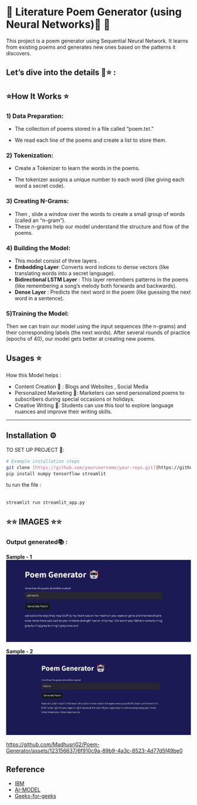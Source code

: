 # 🌟 Literature Poem Generator (using Neural Networks)👾 📝
This project is a poem generator using Sequential Neural Network. It learns from existing poems and generates new ones based on the patterns it discovers.

## Let’s dive into the details 🚀⭐ :

## ⭐How It Works ⭐
 ### 1) Data Preparation: 
 - The collection of poems stored in a file called “poem.txt.”
+ We read each line of the poems and create a list to store them.
### 2) Tokenization:
 - Create a Tokenizer to learn the words in the poems.
* The tokenizer assigns a unique number to each word (like giving each word a secret code).
      
### 3) Creating N-Grams:
* Then ,  slide a window over the words to create a small group of words (called an “n-gram”).
* These n-grams help our model understand the structure and flow of the poems.
### 4) Building the Model:
* This model consist of three layers .
* **Embedding Layer**: Converts word indices to dense vectors (like translating words into a secret language).
* **Bidirectional LSTM Layer** : This layer remembers patterns in the poems (like remembering a song’s melody both forwards and backwards).
* **Dense Layer** : Predicts the next word in the poem (like guessing the next word in a sentence).
### 5)Training the Model:
Then we can train our model using the input sequences (the n-grams) and their corresponding labels (the next words).
After several rounds of practice (epochs of 40), our model gets better at creating new poems.

## Usages ⭐
How this Model helps : 
- Content Creation 📝 : Blogs and Websites , Social Media
- Personalized Marketing 📝: Marketers can send personalized poems to subscribers during special occasions or holidays.
- Creative Writing 📝: Students can use this tool to explore language nuances and improve their writing skills.
---
## Installation ⚙️

TO SET UP PROJECT 🚀: 
```bash
# Example installation steps
git clone [https://github.com/yourusername/your-repo.git](https://github.com/Madhusri02/Poem-Generator.git)
pip install numpy tensorflow streamlit
```
tu run the file : 
```python

streamlit run streamlit_app.py
```

## ⭐⭐ IMAGES ⭐⭐

 ### Output generated📚 : 

  **Sample - 1**
   ![Image of the screenshot](https://github.com/Madhusri02/Poem-Generator/blob/main/Screenshot%202024-03-15%20064200.png)

   **Sample - 2**
   ![image-2](https://github.com/Madhusri02/Poem-Generator/blob/main/Output's%20Generated/output-img.png)

https://github.com/Madhusri02/Poem-Generator/assets/123156637/6f910c9a-89b9-4a3c-8523-4d77d5f49be0

## Reference 
  * [IBM](https://www.ibm.com/topics/ai-model)
  *  [AI-MODEL]([https://www.ibm.com/topics/ai-model](https://www.elegantthemes.com/blog/business/how-to-make-an-ai))
*  [Geeks-for-geeks]([https://www.ibm.com/topics/ai-model](https://www.geeksforgeeks.org/lstm-based-poetry-generation-using-nlp-in-python/))


   
   



